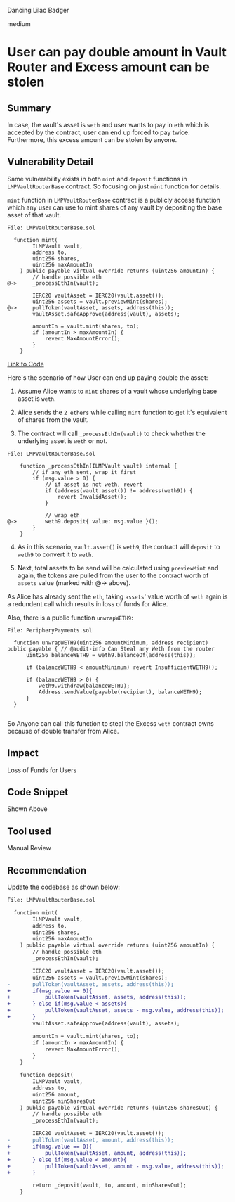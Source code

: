 Dancing Lilac Badger

medium

# User can pay double amount in Vault Router and Excess amount can be stolen
## Summary

In case, the vault's asset is `weth` and user wants to pay in `eth` which is accepted by the contract, user can end up forced to pay twice. Furthermore, this excess amount can be stolen by anyone.

## Vulnerability Detail

Same vulnerability exists in both `mint` and `deposit` functions in `LMPVaultRouterBase` contract. So focusing on just `mint` function for details.

`mint` function in `LMPVaultRouterBase` contract is a publicly access function which any user can use to mint shares of any vault by depositing the base asset of that vault.

```solidity
File: LMPVaultRouterBase.sol

  function mint(
        ILMPVault vault,
        address to,
        uint256 shares,
        uint256 maxAmountIn
    ) public payable virtual override returns (uint256 amountIn) {
        // handle possible eth
@->     _processEthIn(vault);

        IERC20 vaultAsset = IERC20(vault.asset());
        uint256 assets = vault.previewMint(shares);
@->     pullToken(vaultAsset, assets, address(this)); 
        vaultAsset.safeApprove(address(vault), assets);

        amountIn = vault.mint(shares, to);
        if (amountIn > maxAmountIn) {
            revert MaxAmountError();
        }
    }

```
[Link to Code](https://github.com/sherlock-audit/2023-06-tokemak/blob/main/v2-core-audit-2023-07-14/src/vault/LMPVaultRouterBase.sol#L30-L34)

Here's the scenario of how User can end up paying double the asset:

1. Assume Alice wants to `mint` shares of a vault whose underlying base asset is `weth`.

2. Alice sends the `2 ethers` while calling `mint` function to get it's equivalent of shares from the vault.

3. The contract will call `_processEthIn(vault)` to check whether the underlying asset is `weth` or not.

```solidity
File: LMPVaultRouterBase.sol

    function _processEthIn(ILMPVault vault) internal {
        // if any eth sent, wrap it first
        if (msg.value > 0) {
            // if asset is not weth, revert
            if (address(vault.asset()) != address(weth9)) {
                revert InvalidAsset();
            }

            // wrap eth
@->         weth9.deposit{ value: msg.value }();
        }
    }

```

4. As in this scenario, `vault.asset()` is `weth9`, the contract will `deposit` to `weth9` to convert it to `weth`.

5. Next, total assets to be send will be calculated using `previewMint` and again, the tokens are pulled from the user to the contract worth of `assets` value (marked with @-> above).

As Alice has already sent the `eth`, taking `assets`' value worth of `weth` again is a redundent call which results in loss of funds for Alice.

Also, there is a public function `unwrapWETH9`:

```solidity
File: PeripheryPayments.sol

  function unwrapWETH9(uint256 amountMinimum, address recipient) public payable { // @audit-info Can Steal any Weth from the router
      uint256 balanceWETH9 = weth9.balanceOf(address(this));

      if (balanceWETH9 < amountMinimum) revert InsufficientWETH9();

      if (balanceWETH9 > 0) {
          weth9.withdraw(balanceWETH9);
          Address.sendValue(payable(recipient), balanceWETH9);
      }
  }


```

So Anyone can call this function to steal the Excess `weth` contract owns because of double transfer from Alice.

## Impact

Loss of Funds for Users

## Code Snippet

Shown Above

## Tool used

Manual Review

## Recommendation

Update the codebase as shown below:

```diff
File: LMPVaultRouterBase.sol

  function mint(
        ILMPVault vault,
        address to,
        uint256 shares,
        uint256 maxAmountIn
    ) public payable virtual override returns (uint256 amountIn) {
        // handle possible eth
        _processEthIn(vault);

        IERC20 vaultAsset = IERC20(vault.asset());
        uint256 assets = vault.previewMint(shares);
-       pullToken(vaultAsset, assets, address(this)); 
+       if(msg.value == 0){
+           pullToken(vaultAsset, assets, address(this));
+       } else if(msg.value < assets){
+           pullToken(vaultAsset, assets - msg.value, address(this));
+       }
        vaultAsset.safeApprove(address(vault), assets);

        amountIn = vault.mint(shares, to);
        if (amountIn > maxAmountIn) {
            revert MaxAmountError();
        }
    }

    function deposit(
        ILMPVault vault,
        address to,
        uint256 amount,
        uint256 minSharesOut
    ) public payable virtual override returns (uint256 sharesOut) {
        // handle possible eth
        _processEthIn(vault);

        IERC20 vaultAsset = IERC20(vault.asset());
-       pullToken(vaultAsset, amount, address(this)); 
+       if(msg.value == 0){
+           pullToken(vaultAsset, amount, address(this));
+       } else if(msg.value < amount){
+           pullToken(vaultAsset, amount - msg.value, address(this));
+       }

        return _deposit(vault, to, amount, minSharesOut);
    }

```
